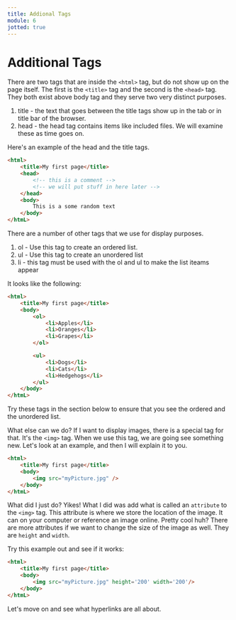```yaml
---
title: Addional Tags
module: 6
jotted: true
---
```


# Additional Tags

There are two tags that are inside the `<html>` tag, but do not show up on the page itself.  The first is the `<title>` tag and the second is the `<head>` tag.  They both exist above body tag and they serve two very distinct purposes.

1. title - the text that goes between the title tags show up in the tab or in title bar of the browser.
2. head - the head tag contains items like included files.  We will examine these as time goes on.  

Here's an example of the head and the title tags.

```html
<html>
    <title>My first page</title>
    <head>
        <!-- this is a comment -->
        <!-- we will put stuff in here later -->
    </head>
    <body>
        This is a some random text
    </body>
</htmL>

```

<!-- video -->

There are a number of other tags that we use for display purposes.

1. ol - Use this tag to create an ordered list.  
2. ul - Use this tag to create an unordered list
3. li - this tag must be used with the ol and ul to make the list iteams appear

It looks like the following:

```html
<html>
    <title>My first page</title>
    <body>
        <ol>
            <li>Apples</li>
            <li>Oranges</li>
            <li>Grapes</li>
        </ol>

        <ul>
            <li>Dogs</li>
            <li>Cats</li>
            <li>Hedgehogs</li>
        </ul>
    </body>
</htmL>

```

Try these tags in the section below to ensure that you see the ordered and the unordered list.

<!-- video -->

What else can we do?  If I want to display images, there is a special tag for that.  It's the `<img>` tag.  When we use this tag, we are going see something new. Let's look at an example, and then I will explain it to you.

```html
<html>
    <title>My first page</title>
    <body>
        <img src="myPicture.jpg" />
    </body>
</htmL>

```

What did I just do? Yikes!  What I did was add what is called an `attribute` to the `<img>` tag.  This attribute is where we store the location of the image.  It can on your computer or reference an image online.  Pretty cool huh?  There are more attributes if we want to change the size of the image as well.  They are `height` and `width`.

Try this example out and see if it works:

```html
<html>
    <title>My first page</title>
    <body>
        <img src="myPicture.jpg" height='200' width='200'/>
    </body>
</htmL>

```

<!-- video -->

Let's move on and see what hyperlinks are all about.

<div id="jotted-demo-1" class="jotted-theme-stacked"></div>

<script>
    new Jotted(document.querySelector("#jotted-demo-1"), {
    files: [
        {
            type: "js",
            hide: false,
            url:""
        },
        {
            type: "html",
            hide: true,
            url:"../../../p5_resources/index.html"
        }
    ],
    showBlank: false,
    showResult: true,
    plugins: [
        { name: 'ace', options: { "maxLines": 50 } },
        // { name: 'console', options: { autoClear: true } },
    ]
});
</script>
